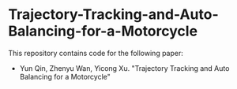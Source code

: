 # Trajectory-Tracking-and-Auto-Balancing-for-a-Motorcycle
This repository contains code for the following paper:
- Yun Qin, Zhenyu Wan, Yicong Xu. "Trajectory Tracking and Auto Balancing for a Motorcycle"
